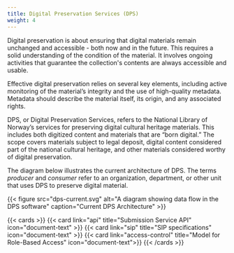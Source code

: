 ```yaml
---
title: Digital Preservation Services (DPS)
weight: 4
---
```


Digital preservation is about ensuring that digital materials remain unchanged and accessible - both now and in the future. This requires a solid understanding of the condition of the material. It involves ongoing activities that guarantee the collection's contents are always accessible and usable.

Effective digital preservation relies on several key elements, including active monitoring of the material’s integrity and the use of high-quality metadata. Metadata should describe the material itself, its origin, and any associated rights.

DPS, or Digital Preservation Services, refers to the National Library of Norway’s services for preserving digital cultural heritage materials. This includes both digitized content and materials that are “born digital.” The scope covers materials subject to legal deposit, digital content considered part of the national cultural heritage, and other materials considered worthy of digital preservation.

The diagram below illustrates the current architecture of DPS. The terms *producer* and *consumer* refer to an organization, department, or other unit that uses DPS to preserve digital material.


{{< figure src="dps-current.svg" alt="A diagram showing data flow in the DPS software" caption="Current DPS Architecture" >}}


{{< cards >}}
  {{< card link="api" title="Submission Service API" icon="document-text" >}} 
  {{< card link="sip" title="SIP specifications" icon="document-text" >}}
  {{< card link="access-control" title="Model for Role-Based Access" icon="document-text">}}
{{< /cards >}}